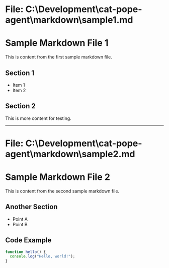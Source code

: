 # File: C:\Development\cat-pope-agent\markdown\sample1.md

# Sample Markdown File 1

This is content from the first sample markdown file.

## Section 1
- Item 1
- Item 2

## Section 2
This is more content for testing.


---

# File: C:\Development\cat-pope-agent\markdown\sample2.md

# Sample Markdown File 2

This is content from the second sample markdown file.

## Another Section
- Point A
- Point B

## Code Example
```javascript
function hello() {
  console.log("Hello, world!");
}
```
